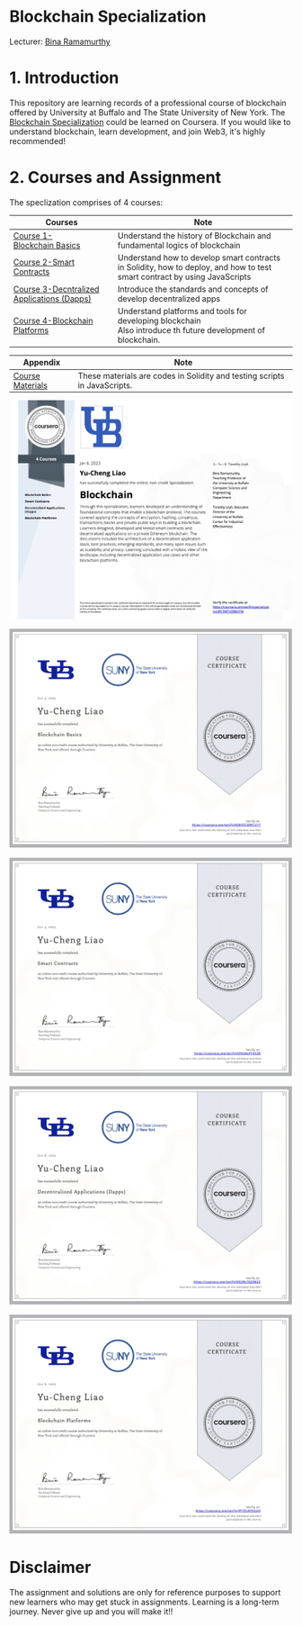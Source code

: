 # Blockchain Specialization
Lecturer: [Bina Ramamurthy](https://www.coursera.org/instructor/~5767003)

# 1. Introduction

This repository are learning records of a professional course of blockchain offered by University at Buffalo and The State University of New York. The [Blockchain Specialization](https://www.coursera.org/specializations/blockchain#about) could be learned on Coursera. If you would like to understand blockchain, learn development, and join Web3, it's highly recommended! 

# 2. Courses and Assignment

The speclization comprises of 4 courses:

| Courses                                                      | Note                                                         |
| ------------------------------------------------------------ | ------------------------------------------------------------ |
| <a href="https://github.com/RamonLiao/Blockchain_Specialization-UBSUNY/tree/main/Course%201-Blockchain%20Basics">Course 1-Blockchain Basics</a> | Understand the history of Blockchain and fundamental logics of blockchain |
| <a href="https://github.com/RamonLiao/Blockchain_Specialization-UBSUNY/tree/main/Course%202-Smart%20Contracts">Course 2-Smart Contracts</a> | Understand how to develop smart contracts in Solidity, how to deploy, and how to test smart contract by using JavaScripts |
| <a href="https://github.com/RamonLiao/Blockchain_Specialization-UBSUNY/tree/main/Course%203-Decentralized%20Applications%20(Dapps)">Course 3-Decntralized Applications (Dapps)</a> | Introduce the standards and concepts of develop decentralized apps |
| <a href="https://github.com/RamonLiao/Blockchain_Specialization-UBSUNY/tree/main/Course%204-Blockchain%20Platforms">Course 4-Blockchain Platforms</a> | Understand platforms and tools for developing blockchain <br />Also introduce th future development of blockchain. |

| Appendix                                                     | Note                                                         |
| ------------------------------------------------------------ | ------------------------------------------------------------ |
| <a href="https://github.com/RamonLiao/Blockchain_Specialization-UBSUNY/tree/main/CourseraDocs">Course Materials</a> | These materials are codes in Solidity and testing scripts in JavaScripts. |



![Certificate](./Certificate_Blockchain.jpg "Blockchain Specilization")

![Certificate](./Course%201-Blockchain%20Basics/Certificate_Blockchain%20Basics.jpg "Blockchain Basics")

<img src="./Course 2-Smart Contracts/Certificate_Smart Contracts.jpg" alt="Smamrt Contracts">

![Certificate](./Course%203-Decentralized%20Applications%20(Dapps)/Certificate_Decentralised%20Applications%20(Dapps).jpg "Smart Contracts")

<img src="./Course 4-Blockchain Platforms/Certificate_Blockchain Platforms.jpg" alt="Blockchain Platforms">

  

# Disclaimer

The assignment and solutions are only for reference purposes to support new learners who may get stuck in assignments. Learning is a long-term journey. Never give up and you will make it!!  

